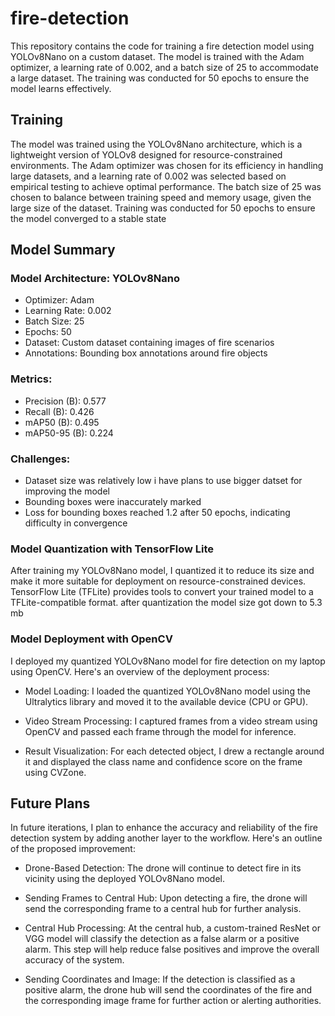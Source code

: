 # fire-detection

This repository contains the code for training a fire detection model using YOLOv8Nano on a custom dataset. The model is trained with the Adam optimizer, a learning rate of 0.002, and a batch size of 25 to accommodate a large dataset. The training was conducted for 50 epochs to ensure the model learns effectively.

## Training
The model was trained using the YOLOv8Nano architecture, which is a lightweight version of YOLOv8 designed for resource-constrained environments. The Adam optimizer was chosen for its efficiency in handling large datasets, and a learning rate of 0.002 was selected based on empirical testing to achieve optimal performance. The batch size of 25 was chosen to balance between training speed and memory usage, given the large size of the dataset. Training was conducted for 50 epochs to ensure the model converged to a stable state

## Model Summary
### Model Architecture: YOLOv8Nano
- Optimizer: Adam
- Learning Rate: 0.002
- Batch Size: 25
- Epochs: 50
- Dataset: Custom dataset containing images of fire scenarios
- Annotations: Bounding box annotations around fire objects
### Metrics:
- Precision (B): 0.577
- Recall (B): 0.426
- mAP50 (B): 0.495
- mAP50-95 (B): 0.224
### Challenges:
- Dataset size was relatively low i have plans to use bigger datset for improving the model
- Bounding boxes were inaccurately marked
- Loss for bounding boxes reached 1.2 after 50 epochs, indicating difficulty in convergence 

### Model Quantization with TensorFlow Lite
After training my YOLOv8Nano model, I quantized it to reduce its size and make it more suitable for deployment on resource-constrained devices. TensorFlow Lite (TFLite) provides tools to convert your trained model to a TFLite-compatible format. after quantization the model size got down to 5.3 mb

### Model Deployment with OpenCV
I deployed my quantized YOLOv8Nano model for fire detection on my laptop using OpenCV. Here's an overview of the deployment process:
- Model Loading: I loaded the quantized YOLOv8Nano model using the Ultralytics library and moved it to the available device (CPU or GPU).

- Video Stream Processing: I captured frames from a video stream using OpenCV and passed each frame through the model for inference.

- Result Visualization: For each detected object, I drew a rectangle around it and displayed the class name and confidence score on the frame using CVZone.

## Future Plans
In future iterations, I plan to enhance the accuracy and reliability of the fire detection system by adding another layer to the workflow. Here's an outline of the proposed improvement:

- Drone-Based Detection: The drone will continue to detect fire in its vicinity using the deployed YOLOv8Nano model.

- Sending Frames to Central Hub: Upon detecting a fire, the drone will send the corresponding frame to a central hub for further analysis.

- Central Hub Processing: At the central hub, a custom-trained ResNet or VGG model will classify the detection as a false alarm or a positive alarm. This step will help reduce false positives and improve the overall accuracy of the system.

- Sending Coordinates and Image: If the detection is classified as a positive alarm, the drone hub will send the coordinates of the fire and the corresponding image frame for further action or alerting authorities.
